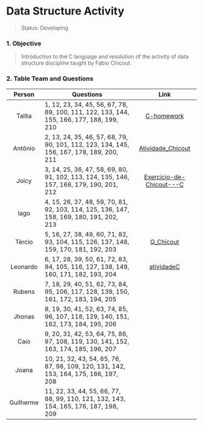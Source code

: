 # Data Structure Activity

>Status: Developing 

### 1. Objective

>Introduction to the C language and resolution of the activity of data structure discipline taught by Fábio Chicout.

### 2. Table Team and Questions

Person       | Questions                                                   | Link
:-------------:| ----------------------------------------------------------- | :---------------------------------:
Talita       | 1, 12, 23, 34, 45, 56, 67, 78, 89, 100, 111, 122, 133, 144, 155, 166, 177, 188, 199, 210  | [C-homework](https://github.com/talitagiovanna/C-homework)
Antônio      | 2, 13, 24, 35, 46, 57, 68, 79, 90, 101, 112, 123, 134, 145, 156, 167, 178, 189, 200, 211  | [Atividade_Chicout](https://github.com/AntonioSilva1507/Atividade_Chicout)
Joicy        | 3, 14, 25, 36, 47, 58, 69, 80, 91, 102, 113, 124, 135, 146, 157, 168, 179, 190, 201, 212  | [Exercicio-de-Chicout---C](https://github.com/JoicyBrasil/Exercicio-de-Chicout---C)
Iago         | 4, 15, 26, 37, 48, 59, 70, 81, 92, 103, 114, 125, 136, 147, 158, 169, 180, 191, 202, 213  |
Tércio       | 5, 16, 27, 38, 49, 60, 71, 82, 93, 104, 115, 126, 137, 148, 159, 170, 181, 192, 203  | [Q_Chicout](https://github.com/Tflavio05/Q_Chicout)
Leonardo     | 6, 17, 28, 39, 50, 61, 72, 83, 94, 105, 116, 127, 138, 149, 160, 171, 182, 193, 204  |[atividadeC](https://github.com/LeoLaurentino/atividadeC)
Rubens       | 7, 18, 29, 40, 51, 62, 73, 84, 95, 106, 117, 128, 139, 150, 161, 172, 183, 194, 205  |
Jhonas       | 8, 19, 30, 41, 52, 63, 74, 85, 96, 107, 118, 129, 140, 151, 162, 173, 184, 195, 206  |
Caio         | 9, 20, 31, 42, 53, 64, 75, 86, 97, 108, 119, 130, 141, 152, 163, 174, 185, 196, 207  |
Joana        | 10, 21, 32, 43, 54, 65, 76, 87, 98, 109, 120, 131, 142, 153, 164, 175, 186, 197, 208 |
Guilherme    | 11, 22, 33, 44, 55, 66, 77, 88, 99, 110, 121, 132, 143, 154, 165, 176, 187, 198, 209 |
